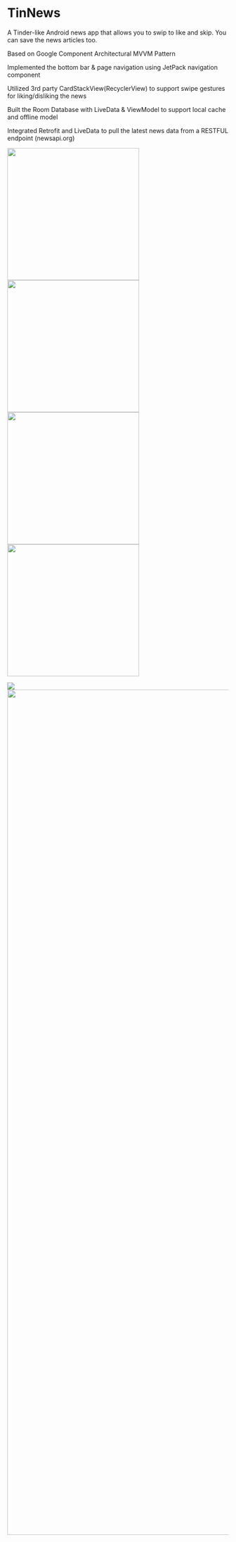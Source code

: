 # TinNews
A Tinder-like Android news app that allows you to swip to like and skip. You can save the news articles too.

Based on Google Component Architectural MVVM Pattern

Implemented the bottom bar & page navigation using JetPack navigation component 

Utilized 3rd party CardStackView(RecyclerView) to support swipe gestures for liking/disliking the news

Built the Room Database with LiveData & ViewModel to support local cache and offline model

Integrated Retrofit and LiveData to pull the latest news data from a RESTFUL endpoint  (newsapi.org)  

<img src ="images/HomePage.png" width="300"> <img src ="images/ItalyHomePage.png" width="300"> <img src ="images/SavePage.png" width="300"> <img src ="images/SearchPage.png" width="300">

![](TinNews.gif)
<img src="TinNews.gif" width="1080" height="1920" />
